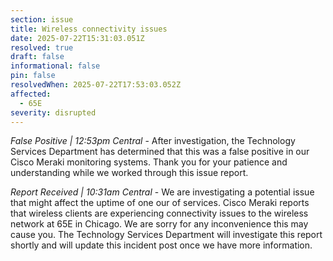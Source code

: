 ```yaml
---
section: issue
title: Wireless connectivity issues
date: 2025-07-22T15:31:03.051Z
resolved: true
draft: false
informational: false
pin: false
resolvedWhen: 2025-07-22T17:53:03.052Z
affected:
  - 65E
severity: disrupted
---
```

*False Positive | 12:53pm Central* - After investigation, the Technology Services Department has determined that this was a false positive in our Cisco Meraki monitoring systems. Thank you for your patience and understanding while we worked through this issue report.

*Report Received | 10:31am Central* - We are investigating a potential issue that might affect the uptime of one our of services. Cisco Meraki reports that wireless clients are experiencing connectivity issues to the wireless network at 65E in Chicago. We are sorry for any inconvenience this may cause you. The Technology Services Department will investigate this report shortly and will update this incident post once we have more information.